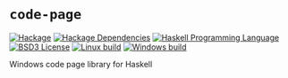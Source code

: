 # `code-page`
[![Hackage](https://img.shields.io/hackage/v/code-page.svg)][Hackage: code-page]
[![Hackage Dependencies](https://img.shields.io/hackage-deps/v/code-page.svg)](http://packdeps.haskellers.com/reverse/code-page)
[![Haskell Programming Language](https://img.shields.io/badge/language-Haskell-blue.svg)][Haskell.org]
[![BSD3 License](http://img.shields.io/badge/license-BSD3-brightgreen.svg)][tl;dr Legal: BSD3]
[![Linux build](https://img.shields.io/travis/RyanGlScott/code-page.svg)](https://travis-ci.org/RyanGlScott/code-page)
[![Windows build](https://ci.appveyor.com/api/projects/status/kaxqsgm2xx66l2q5?svg=true)](https://ci.appveyor.com/project/RyanGlScott/code-page)

[Hackage: code-page]:
  http://hackage.haskell.org/package/code-page
  "code-page package on Hackage"
[Haskell.org]:
  http://www.haskell.org
  "The Haskell Programming Language"
[tl;dr Legal: BSD3]:
  https://tldrlegal.com/license/bsd-3-clause-license-%28revised%29
  "BSD 3-Clause License (Revised)"

Windows code page library for Haskell
